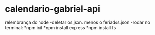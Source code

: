 # calendario-gabriel-api
relembrança do node
-deletar os json. menos o feriados.json
-rodar no terminal:
  *npm init
  *npm install express
  *npm install fs
